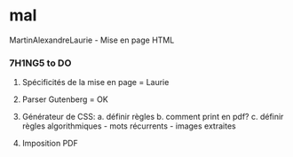 # mal
MartinAlexandreLaurie - Mise en page HTML


### 7H1NG5 to DO

1. Spécificités de la mise en page
	= Laurie

2. Parser Gutenberg = OK

3. Générateur de CSS:
	a. définir règles
	b. comment print en pdf?
	c. définir règles algorithmiques
		- mots récurrents
		- images extraites

4. Imposition PDF
